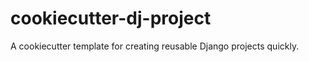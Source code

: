 cookiecutter-dj-project
=======================

A cookiecutter template for creating reusable Django projects quickly.

